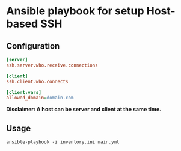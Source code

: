 # Ansible playbook for setup Host-based SSH

## Configuration

```ini
[server]
ssh.server.who.receive.connections

[client]
ssh.client.who.connects

[client:vars]
allowed_domain=domain.com
```

**Disclaimer: A host can be server and client at the same time.**

## Usage

```
ansible-playbook -i inventory.ini main.yml
```